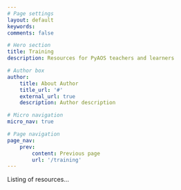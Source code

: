 ```yaml
---
# Page settings
layout: default
keywords:
comments: false

# Hero section
title: Training
description: Resources for PyAOS teachers and learners

# Author box
author:
    title: About Author
    title_url: '#'
    external_url: true
    description: Author description

# Micro navigation
micro_nav: true

# Page navigation
page_nav:
    prev:
        content: Previous page
        url: '/training'
---
```


Listing of resources...
